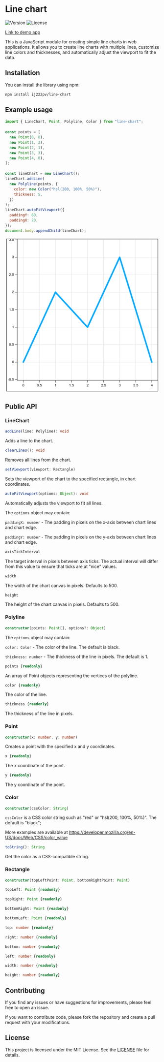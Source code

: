 # Line chart

![Version](https://img.shields.io/github/package-json/v/ij222pv/line-chart)
![License](https://img.shields.io/github/license/ij222pv/line-chart)

[Link to demo app](https://github.com/ij222pv/line-chart-test)

This is a JavaScript module for creating simple line charts in web applications. It allows you to create line charts with multiple lines, customize line colors and thicknesses, and automatically adjust the viewport to fit the data.

## Installation

You can install the library using npm:

```bash
npm install ij222pv/line-chart
```

## Example usage

```javascript
import { LineChart, Point, Polyline, Color } from "line-chart";

const points = [
  new Point(0, 0),
  new Point(1, 2),
  new Point(2, 1),
  new Point(3, 3),
  new Point(4, 0),
];

const lineChart = new LineChart();
lineChart.addLine(
  new Polyline(points, {
    color: new Color("hsl(200, 100%, 50%)"),
    thickness: 5,
  })
);
lineChart.autoFitViewport({
  paddingY: 60,
  paddingX: 20,
});
document.body.appendChild(lineChart);
```

![Example chart](.readme/example-chart.png)

## Public API
### **LineChart**
```typescript
addLine(line: Polyline): void
```

Adds a line to the chart.

```typescript
clearLines(): void
```

Removes all lines from the chart.

```typescript
setViewport(viewport: Rectangle)
```

Sets the viewport of the chart to the specified rectangle, in chart coordinates.

```typescript
autoFitViewport(options: Object): void
```

Automatically adjusts the viewport to fit all lines.

The `options` object may contain:

`paddingX: number` - The padding in pixels on the x-axis between chart lines and chart edge.

`paddingY: number` - The padding in pixels on the y-axis between chart lines and chart edge.

```typescript
axisTickInterval
```

The target interval in pixels between axis ticks. The actual interval will differ from this value to ensure that ticks are at "nice" values.

```typescript
width
```

The width of the chart canvas in pixels. Defaults to 500.

```typescript
height
```

The height of the chart canvas in pixels. Defaults to 500.

### **Polyline**
```typescript
constructor(points: Point[], options?: Object)
```

The `options` object may contain:

`color: Color` - The color of the line. The default is black.

`thickness: number` - The thickness of the line in pixels. The default is 1.

```typescript
points {readonly}
```

An array of Point objects representing the vertices of the polyline.

```typescript
color {readonly}
```

The color of the line.

```typescript
thickness {readonly}
```

The thickness of the line in pixels.

### **Point**
```typescript
constructor(x: number, y: number)
```

Creates a point with the specified x and y coordinates.

```typescript
x {readonly}
```

The x coordinate of the point.

```typescript
y {readonly}
```

The y coordinate of the point.

### **Color**
```typescript
constructor(cssColor: String)
```

`cssColor` is a CSS color string such as "red" or "hsl(200, 100%, 50%)". The default is "black";

More examples are available at https://developer.mozilla.org/en-US/docs/Web/CSS/color_value

```typescript
toString(): String
```

Get the color as a CSS-compatible string.

### **Rectangle**
```typescript
constructor(topLeftPoint: Point, bottomRightPoint: Point)
```

```typescript
topLeft: Point {readonly}
```

```typescript
topRight: Point {readonly}
```

```typescript
bottomRight: Point {readonly}
```

```typescript
bottomLeft: Point {readonly}
```

```typescript
top: number {readonly}
```

```typescript
right: number {readonly}
```

```typescript
bottom: number {readonly}
```

```typescript
left: number {readonly}
```

```typescript
width: number {readonly}
```

```typescript
height: number {readonly}
```

## Contributing

If you find any issues or have suggestions for improvements, please feel free to open an issue.

If you want to contribute code, please fork the repository and create a pull request with your modifications.

## License

This project is licensed under the MIT License. See the [LICENSE](LICENSE) file for details.